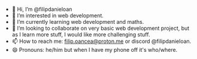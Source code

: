 - 👋 Hi, I’m @filipdanieloan
- 👀 I’m interested in web development.
- 🌱 I’m currently learning web development and maths.
- 💞️ I’m looking to collaborate on very basic web development project, but as I learn more stuff, I would like more challenging stuff.
- 📫 How to reach me: filip.oancea@proton.me or discord @filipdanieloan.
- 😄 Pronouns: he/him but when I have my phone off it's who/where.

<!---
filipdanieloan/filipdanieloan is a ✨ special ✨ repository because its `README.md` (this file) appears on your GitHub profile.
You can click the Preview link to take a look at your changes.
--->
